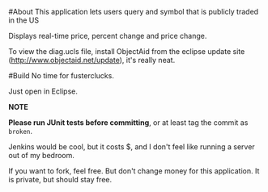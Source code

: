 #About
This application lets users query and symbol that is publicly traded in the US

Displays real-time price, percent change and price change.

To view the diag.ucls file, install ObjectAid from the eclipse 
update site (http://www.objectaid.net/update), it's really neat.

#Build
No time for fusterclucks.

Just open in Eclipse.

**NOTE**

**Please run JUnit tests before committing**, or at least tag the commit as `broken`.

Jenkins would be cool, but it costs $, and I don't feel like running a server out of my bedroom.

If you want to fork, feel free. But don't change money for this application. 
It is private, but should stay free.